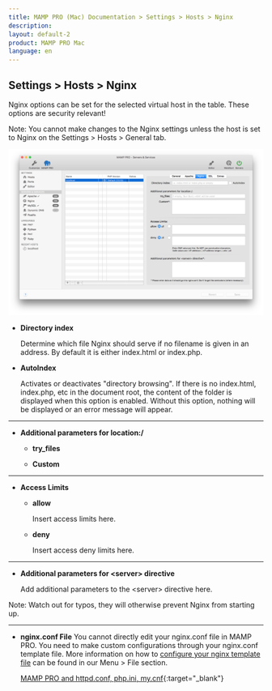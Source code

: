 ```yaml
---
title: MAMP PRO (Mac) Documentation > Settings > Hosts > Nginx
description: 
layout: default-2
product: MAMP PRO Mac
language: en
---
```


## Settings > Hosts > Nginx

Nginx options can be set for the selected virtual host in the table. These options are security relevant!

<div class="alert" role="alert">
Note: You cannot make changes to the Nginx settings unless the host is set to Nginx on the Settings > Hosts > General tab.
</div>

![MAMP](Nginx.png)

*  **Directory index**  

   Determine which file Nginx should serve if no filename is given in an address. By default it is either index.html or index.php.
   
*  **AutoIndex**

   Activates or deactivates "directory browsing". If there is no index.html, index.php, etc in the document root, the content of the folder is displayed when this option is enabled. Without this option, nothing will be displayed or an error message will appear.
   
---
   
*  **Additional parameters for location:/**

   *  **try_files**
   
   *  **Custom**

---

*  **Access Limits**  

    *  **allow**
    
         Insert access limits here.
    
    *  **deny**
    
         Insert access deny limits here.
         
---
    
*  **Additional parameters for &lt;server&gt; directive**

   Add additional parameters to the &lt;server&gt; directive here.  

<div class="alert" role="alert">
Note: Watch out for typos, they will otherwise prevent Nginx from starting up.
</div>

---

*  **nginx.conf File**
   You cannot directly edit your nginx.conf file in MAMP PRO. You need to make custom configurations through your nginx.conf template file. More information on how to [configure your nginx template file](../../../Menu/File#edit_templates) can be found in our Menu > File section.

   <i class="fa fa-play-circle-o fa-lg" aria-hidden="true"></i> [MAMP PRO and httpd.conf, php.ini,                      my.cnf](https://www.youtube.com/watch?v=tYLykP2CxMM){:target="_blank"}


